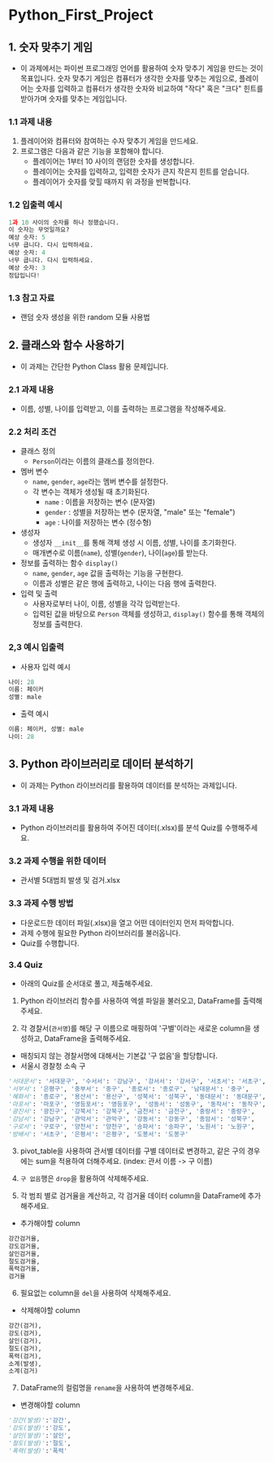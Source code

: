 # Python_First_Project

## 1. 숫자 맞추기 게임
- 이 과제에서는 파이썬 프로그래밍 언어를 활용하여 숫자 맞추기 게임을 만드는 것이 목표입니다. 숫자 맞추기 게임은 컴퓨터가 생각한 숫자를 맞추는 게임으로, 플레이어는 숫자를 입력하고 컴퓨터가 생각한 숫자와 비교하여 "작다" 혹은 "크다" 힌트를 받아가며 숫자를 맞추는 게임입니다.

### 1.1 과제 내용
1. 플레이어와 컴퓨터와 참여하는 수자 맞추기 게임을 만드세요.
2. 프로그램은 다음과 같은 기능을 포함해야 합니다.
   - 플레이어는 1부터 10 사이의 랜덤한 숫자를 생성합니다.
   - 플레이어는 숫자를 입력하고, 입력한 숫자가 큰지 작은지 힌트를 얻습니다.
   - 플레이어가 숫자를 맞힐 때까지 위 과정을 반복합니다.

### 1.2 입출력 예시
```python
1과 10 사이의 숫자를 하나 정했습니다.
이 숫자는 무엇일까요?
예상 숫자: 5
너무 큽니다. 다시 입력하세요.
예상 숫자: 4
너무 큽니다. 다시 입력하세요.
예상 숫자: 3
정답입니다!
```

### 1.3 참고 자료
- 랜덤 숫자 생성을 위한 random 모듈 사용법
  
## 2. 클래스와 함수 사용하기
- 이 과제는 간단한 Python Class 활용 문제입니다.

### 2.1 과제 내용
- 이름, 성별, 나이를 입력받고, 이를 출력하는 프로그램을 작성해주세요.

### 2.2 처리 조건
- 클래스 정의
  - `Person`이라는 이름의 클래스를 정의한다.
- 멤버 변수
  - `name`, `gender`, `age`라는 멤버 변수를 설정한다.
  - 각 변수는 객체가 생성될 때 초기화된다.
    - `name` : 이름을 저장하는 변수 (문자열)
    - `gender` : 성별을 저장하는 변수 (문자열, "male" 또는 "female")
    - `age` : 나이를 저장하는 변수 (정수형)
- 생성자
  - 생성자 `__init__`를 통해 객체 생성 시 이름, 성별, 나이를 초기화한다.
  - 매개변수로 이름(`name`), 성별(`gender`), 나이(`age`)를 받는다.
- 정보를 출력하는 함수 `display()`
  - `name`, `gender`, `age` 값을 출력하는 기능을 구현한다.
  - 이름과 성별은 같은 행에 출력하고, 나이는 다음 행에 출력한다.
- 입력 및 출력
  - 사용자로부터 나이, 이름, 성별을 각각 입력받는다.
  - 입력된 값을 바탕으로 `Person` 객체를 생성하고, `display()` 함수를 통해 객체의 정보를 출력한다.
  
### 2,3 예시 입출력
- 사용자 입력 예시
```python
나이: 28
이름: 페이커
성별: male
```

- 출력 예시
```python
이름: 페이커, 성별: male
나이: 28
```

## 3. Python 라이브러리로 데이터 분석하기
- 이 과제는 Python 라이브러리를 활용하여 데이터를 분석하는 과제입니다.

### 3.1 과제 내용
- Python 라이브러리를 활용하여 주어진 데이터(.xlsx)를 분석 Quiz를 수행해주세요.

### 3.2 과제 수행을 위한 데이터
- 관서별 5대범죄 발생 및 검거.xlsx

### 3.3 과제 수행 방법
- 다운로드한 데이터 파일(.xlsx)을 열고 어떤 데이터인지 먼저 파악합니다.
- 과제 수행에 필요한 Python 라이브러리를 불러옵니다.
- Quiz를 수행합니다.

### 3.4 Quiz
- 아래의 Quiz를 순서대로 풀고, 제출해주세요.

1. Python 라이브러리 함수를 사용하여 엑셀 파일을 불러오고, DataFrame를 출력해주세요.

2. 각 경찰서(`관서명`)를 해당 구 이름으로 매핑하여 '구별'이라는 새로운 column을 생성하고, DataFrame을 출력해주세요.
- 매칭되지 않는 경찰서명에 대해서는 기본값 '구 없음'을 할당합니다.
- 서울시 경찰청 소속 구
```python
'서대문서': '서대문구', '수서서': '강남구', '강서서': '강서구', '서초서': '서초구',
'서부서': '은평구', '중부서': '중구', '종로서': '종로구', '남대문서': '중구',
'혜화서': '종로구', '용산서': '용산구', '성북서': '성북구', '동대문서': '동대문구',
'마포서': '마포구', '영등포서': '영등포구', '성동서': '성동구', '동작서': '동작구',
'광진서': '광진구', '강북서': '강북구', '금천서': '금천구', '중랑서': '중랑구',
'강남서': '강남구', '관악서': '관악구', '강동서': '강동구', '종암서': '성북구', 
'구로서': '구로구', '양천서': '양천구', '송파서': '송파구', '노원서': '노원구', 
'방배서': '서초구', '은평서': '은평구', '도봉서': '도봉구'
```

3. pivot_table을 사용하여 관서별 데이터를 구별 데이터로 변경하고, 같은 구의 경우에는 sum을 적용하여 더해주세요. (index: 관서 이름 -> 구 이름)

4. `구 없음`행은 `drop`을 활용하여 삭제해주세요.

5. 각 범죄 별로 검거율을 계산하고, 각 검거율 데이터 column을 DataFrame에 추가해주세요.
- 추가해야할 column
```python
강간검거율,
강도검거율,
살인검거율,
절도검거율,
폭력검거율,
검거율
```

6. 필요없는 column을 `del`을 사용하여 삭제해주세요.
- 삭제해야할 column
```python
강간(검거),
강도(검거),
살인(검거),
절도(검거),
폭력(검거),
소계(발생),
소계(검거)
```

7. DataFrame의 컬럼명을 `rename`을 사용하여 변경해주세요.
- 변경해야할 column
```python
'강간(발생)':'강간',
'강도(발생)':'강도',
'살인(발생)':'살인',
'절도(발생)':'절도',
'폭력(발생)':'폭력'
```